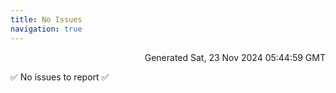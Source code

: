 ```yaml
---
title: No Issues
navigation: true
---
```


<p style="text-align:right;color:#cccs">
Generated Sat, 23 Nov 2024 05:44:59 GMT
</p>
<p>✅ No issues to report ✅</p>




